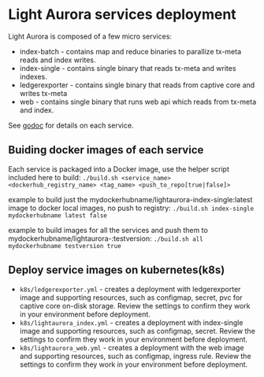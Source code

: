 # Light Aurora services deployment

Light Aurora is composed of a few micro services:
* index-batch    - contains map and reduce binaries to parallize tx-meta reads and index writes.
* index-single   - contains single binary that reads tx-meta and writes indexes.
* ledgerexporter - contains single binary that reads from captive core and writes tx-meta
* web            - contains single binary that runs web api which reads from tx-meta and index.

See [godoc](https://godoc.org/github.com/hcnet/go/exp/lightaurora) for details on each service.

## Buiding docker images of each service
Each service is packaged into a Docker image, use the helper script included here to build:
`./build.sh <service_name> <dockerhub_registry_name> <tag_name> <push_to_repo[true|false]>`

example to build just the mydockerhubname/lightaurora-index-single:latest image to docker local images, no push to registry:
`./build.sh index-single mydockerhubname latest false`

example to build images for all the services and push them to mydockerhubname/lightaurora-<servicename>:testversion:
`./build.sh all mydockerhubname testversion true`

## Deploy service images on kubernetes(k8s) 
* `k8s/ledgerexporter.yml` - creates a deployment with ledgerexporter image and supporting resources, such as configmap, secret, pvc for captive core on-disk storage. Review the settings to confirm they work in your environment before deployment.
* `k8s/lightaurora_index.yml` - creates a deployment with index-single image and supporting resources, such as configmap, secret. Review the settings to confirm they work in your environment before deployment.
* `k8s/lightaurora_web.yml` - creates a deployment with the web image and supporting resources, such as configmap, ingress rule. Review the settings to confirm they work in your environment before deployment. 
